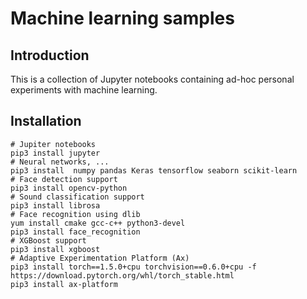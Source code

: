 # Machine learning samples

## Introduction

This is a collection of Jupyter notebooks containing ad-hoc personal experiments with machine learning.

## Installation
```
# Jupiter notebooks
pip3 install jupyter
# Neural networks, ...
pip3 install  numpy pandas Keras tensorflow seaborn scikit-learn
# Face detection support
pip3 install opencv-python
# Sound classification support
pip3 install librosa
# Face recognition using dlib
yum install cmake gcc-c++ python3-devel
pip3 install face_recognition
# XGBoost support
pip3 install xgboost
# Adaptive Experimentation Platform (Ax)
pip3 install torch==1.5.0+cpu torchvision==0.6.0+cpu -f https://download.pytorch.org/whl/torch_stable.html
pip3 install ax-platform
```
